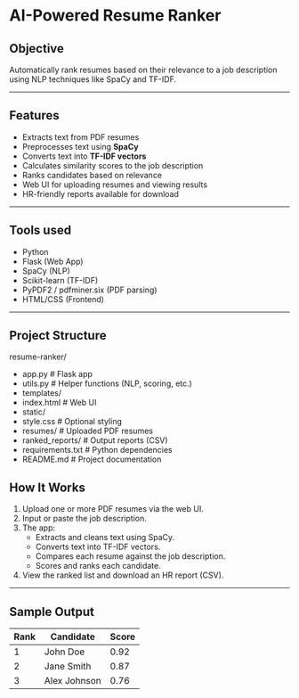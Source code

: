 # AI-Powered Resume Ranker

## Objective
Automatically rank resumes based on their relevance to a job description using NLP techniques like SpaCy and TF-IDF.

---

## Features
- Extracts text from PDF resumes
- Preprocesses text using **SpaCy**
- Converts text into **TF-IDF vectors**
- Calculates similarity scores to the job description
- Ranks candidates based on relevance
- Web UI for uploading resumes and viewing results
- HR-friendly reports available for download

---

## Tools used
- Python
- Flask (Web App)
- SpaCy (NLP)
- Scikit-learn (TF-IDF)
- PyPDF2 / pdfminer.six (PDF parsing)
- HTML/CSS (Frontend)

---

## Project Structure
resume-ranker/
- app.py # Flask app
- utils.py # Helper functions (NLP, scoring, etc.)
- templates/
- index.html # Web UI
- static/
- style.css # Optional styling
- resumes/ # Uploaded PDF resumes
- ranked_reports/ # Output reports (CSV)
- requirements.txt # Python dependencies
- README.md # Project documentation

## How It Works

1. Upload one or more PDF resumes via the web UI.
2. Input or paste the job description.
3. The app:
   - Extracts and cleans text using SpaCy.
   - Converts text into TF-IDF vectors.
   - Compares each resume against the job description.
   - Scores and ranks each candidate.
4. View the ranked list and download an HR report (CSV).
---
## Sample Output
| Rank | Candidate    | Score |
| ---- | ------------ | ----- |
| 1    | John Doe     | 0.92  |
| 2    | Jane Smith   | 0.87  |
| 3    | Alex Johnson | 0.76  |



